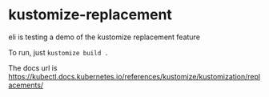 # kustomize-replacement
eli is testing a demo of the kustomize replacement feature

To run, just `kustomize build .`

The docs url is https://kubectl.docs.kubernetes.io/references/kustomize/kustomization/replacements/
